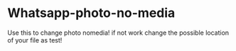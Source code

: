 # Whatsapp-photo-no-media
Use this to change photo nomedia!
if not work change the possible location of your file as test!

